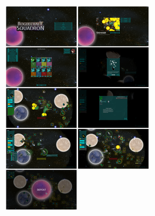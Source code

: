
[![](tn/rcs_ss_01.png)](ss/rcs_ss_01.png)
[![](tn/rcs_ss_02.png)](ss/rcs_ss_02.png)
[![](tn/rcs_ss_03.png)](ss/rcs_ss_03.png)
[![](tn/rcs_ss_04.png)](ss/rcs_ss_04.png)
[![](tn/rcs_ss_05.png)](ss/rcs_ss_05.png)
[![](tn/rcs_ss_06.png)](ss/rcs_ss_06.png)
[![](tn/rcs_ss_07.png)](ss/rcs_ss_07.png)
[![](tn/rcs_ss_08.png)](ss/rcs_ss_08.png)
[![](tn/rcs_ss_09.png)](ss/rcs_ss_09.png)
